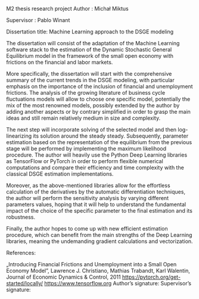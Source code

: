 M2 thesis research project
Author : Michał Miktus

Supervisor : Pablo Winant

Dissertation title: Machine Learning approach to the DSGE modeling

The dissertation will consist of the adaptation of the Machine Learning software stack to the estimation of the Dynamic Stochastic General Equilibrium model in the framework of the small open economy with frictions on the financial and labor markets. 

More specifically, the dissertation will start with the comprehensive summary of the current trends in the DSGE modeling, with particular emphasis on the importance of the inclusion of financial and unemployment frictions. The analysis of the growing literature of business cycle fluctuations models will allow to choose one specific model, potentially the mix of the most renowned models, possibly extended by the author by adding another aspects or by contrary simplified in order to grasp the main ideas and still remain relatively medium in size and complexity.

The next step will incorporate solving of the selected model and then log-linearizing its solution around the steady steady. Subsequently, parameter estimation based on the representation of the equilibrium from the previous stage will be performed by implementing the maximum likelihood procedure. The author will heavily use the Python Deep Learning libraries as TensorFlow or PyTorch in order to perform flexible numerical computations and compare their efficiency and time complexity with the classical DSGE estimation implementations. 

Moreover, as the above-mentioned libraries allow for the effortless calculation of the derivatives by the automatic differentiation techniques, the author will perform the sensitivity analysis by varying different parameters values, hoping that it will help to understand the fundamental impact of the choice of the specific parameter to the final estimation and its robustness.

Finally, the author hopes to come up with new efficient estimation procedure, which can benefit from the main strengths of the Deep Learning libraries, meaning the undemanding gradient calculations and vectorization.


References:

„Introducing Financial Frictions and Unemployment into a Small Open Economy Model”,
Lawrence J. Christiano, Mathias Trabandt, Karl Walentin, Journal of Economic Dynamics &
Control, 2011
https://pytorch.org/get-started/locally/
https://www.tensorflow.org
Author’s signature: Supervisor’s signature: